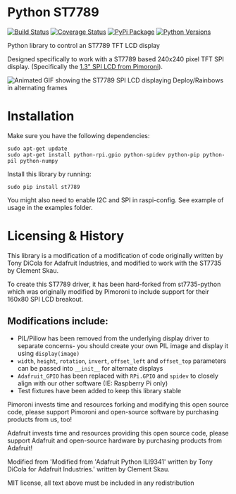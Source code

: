 # Python ST7789

[![Build Status](https://travis-ci.com/pimoroni/st7789-python.svg?branch=master)](https://travis-ci.com/pimoroni/st7789-python)
[![Coverage Status](https://coveralls.io/repos/github/pimoroni/st7789-python/badge.svg?branch=master)](https://coveralls.io/github/pimoroni/st7789-python?branch=master)
[![PyPi Package](https://img.shields.io/pypi/v/st7789.svg)](https://pypi.python.org/pypi/st7789)
[![Python Versions](https://img.shields.io/pypi/pyversions/st7789.svg)](https://pypi.python.org/pypi/st7789)


Python library to control an ST7789 TFT LCD display

Designed specifically to work with a ST7789 based 240x240 pixel TFT SPI display. (Specifically the [1.3" SPI LCD from Pimoroni](https://shop.pimoroni.com/products/1-3-spi-colour-lcd-240x240-breakout)).

![Animated GIF showing the ST7789 SPI LCD displaying Deploy/Rainbows in alternating frames](https://raw.githubusercontent.com/pimoroni/st7789-python/master/square-lcd-breakout-1.gif)

# Installation

Make sure you have the following dependencies:

````
sudo apt-get update
sudo apt-get install python-rpi.gpio python-spidev python-pip python-pil python-numpy
````

Install this library by running:

````
sudo pip install st7789
````

You might also need to enable I2C and SPI in raspi-config. See example of usage in the examples folder.


# Licensing & History

This library is a modification of a modification of code originally written by Tony DiCola for Adafruit Industries, and modified to work with the ST7735 by Clement Skau.

To create this ST7789 driver, it has been hard-forked from st7735-python which was originally modified by Pimoroni to include support for their 160x80 SPI LCD breakout.

## Modifications include:

* PIL/Pillow has been removed from the underlying display driver to separate concerns- you should create your own PIL image and display it using `display(image)`
* `width`, `height`, `rotation`, `invert`, `offset_left` and `offset_top` parameters can be passed into `__init__` for alternate displays
* `Adafruit_GPIO` has been replaced with `RPi.GPIO` and `spidev` to closely align with our other software (IE: Raspberry Pi only)
* Test fixtures have been added to keep this library stable

Pimoroni invests time and resources forking and modifying this open source code, please support Pimoroni and open-source software by purchasing products from us, too!

Adafruit invests time and resources providing this open source code, please support Adafruit and open-source hardware by purchasing products from Adafruit!

Modified from 'Modified from 'Adafruit Python ILI9341' written by Tony DiCola for Adafruit Industries.' written by Clement Skau.

MIT license, all text above must be included in any redistribution
